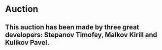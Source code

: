 <h1>Auction</h1>
  <h2>This auction has been made by three great developers: Stepanov Timofey, Malkov Kirill and Kulikov Pavel. </h2>
  
